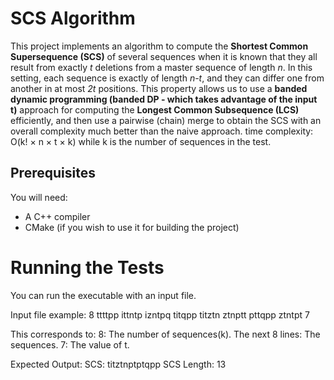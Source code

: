 # SCS Algorithm

This project implements an algorithm to compute the **Shortest Common Supersequence (SCS)** of several sequences when it is 
known that they all result from exactly *t* deletions from a master sequence of length *n*. In this setting, each sequence is 
exactly of length *n-t*, and they can differ one from another in at most *2t* positions. This property allows us to use a **banded
dynamic programming (banded DP - which takes advantage of the input t)** approach for computing the **Longest Common Subsequence
(LCS)** efficiently, and then use a pairwise (chain) merge to obtain the SCS with an overall
complexity much better than the naive approach.
time complexity: O(k! × n × t × k)  while k is the number of sequences in the test.

## Prerequisites

You will need:
- A C++ compiler 
- CMake (if you wish to use it for building the project)

# Running the Tests
You can run the executable with an input file.

Input file example:
8
ttttpp 
ittntp
izntpq
titqpp
titztn
ztnptt
pttqpp
ztntpt 
7

This corresponds to:
8: The number of sequences(k).
The next 8 lines: The sequences.
7: The value of t.

Expected Output:
SCS: titztnptptqpp
SCS Length: 13
